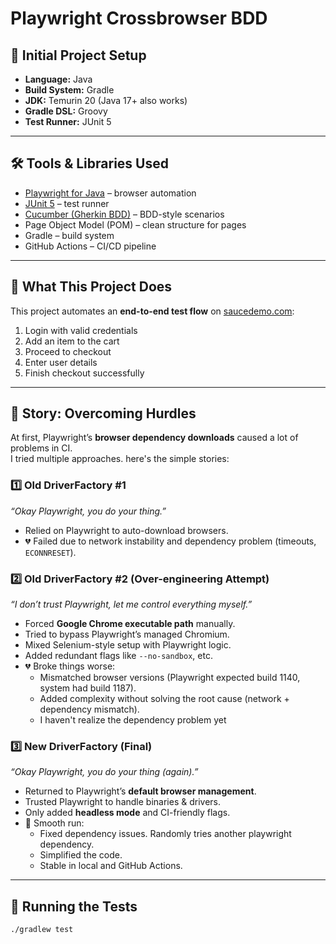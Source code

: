 # Playwright Crossbrowser BDD

## 📌 Initial Project Setup
- **Language:** Java  
- **Build System:** Gradle  
- **JDK:** Temurin 20 (Java 17+ also works)  
- **Gradle DSL:** Groovy  
- **Test Runner:** JUnit 5  

---

## 🛠 Tools & Libraries Used
- [Playwright for Java](https://playwright.dev/java/) – browser automation  
- [JUnit 5](https://junit.org/junit5/) – test runner  
- [Cucumber (Gherkin BDD)](https://cucumber.io/) – BDD-style scenarios  
- Page Object Model (POM) – clean structure for pages  
- Gradle – build system  
- GitHub Actions – CI/CD pipeline  

---

## 🎯 What This Project Does
This project automates an **end-to-end test flow** on [saucedemo.com](https://www.saucedemo.com/):  

1. Login with valid credentials  
2. Add an item to the cart  
3. Proceed to checkout  
4. Enter user details  
5. Finish checkout successfully  

---

## 📖 Story: Overcoming Hurdles
At first, Playwright’s **browser dependency downloads** caused a lot of problems in CI.  
I tried multiple approaches. here's the simple stories:

### 1️⃣ Old DriverFactory #1
*“Okay Playwright, you do your thing.”*  
- Relied on Playwright to auto-download browsers.  
- 💔 Failed due to network instability and dependency problem (timeouts, `ECONNRESET`).  

### 2️⃣ Old DriverFactory #2 (Over-engineering Attempt)
*“I don’t trust Playwright, let me control everything myself.”*  
- Forced **Google Chrome executable path** manually.  
- Tried to bypass Playwright’s managed Chromium.  
- Mixed Selenium-style setup with Playwright logic.  
- Added redundant flags like `--no-sandbox`, etc.  
- 💔 Broke things worse:  
  - Mismatched browser versions (Playwright expected build 1140, system had build 1187).  
  - Added complexity without solving the root cause (network + dependency mismatch).
  - I haven't realize the dependency problem yet  

### 3️⃣ New DriverFactory (Final)
*“Okay Playwright, you do your thing (again).”*  
- Returned to Playwright’s **default browser management**.  
- Trusted Playwright to handle binaries & drivers.  
- Only added **headless mode** and CI-friendly flags.  
- 💚 Smooth run:  
  - Fixed dependency issues. Randomly tries another playwright dependency.
  - Simplified the code.  
  - Stable in local and GitHub Actions.  

---

## 🚀 Running the Tests
```bash
./gradlew test
